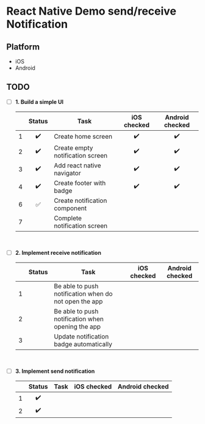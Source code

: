 # React Native Demo send/receive Notification

## Platform

- iOS
- Android

## TODO

- [ ] **1. Build a simple UI**

  |     |       Status       | Task                             |    iOS checked     |  Android checked   |
  | :-: | :----------------: | -------------------------------- | :----------------: | :----------------: |
  |  1  | :heavy_check_mark: | Create home screen               | :heavy_check_mark: | :heavy_check_mark: |
  |  2  | :heavy_check_mark: | Create empty notification screen | :heavy_check_mark: | :heavy_check_mark: |
  |  3  | :heavy_check_mark: | Add react native navigator       | :heavy_check_mark: | :heavy_check_mark: |
  |  4  | :heavy_check_mark: | Create footer with badge         | :heavy_check_mark: | :heavy_check_mark: |
  |  6  | :white_check_mark: | Create notification component    |                    |                    |
  |  7  |                    | Complete notification screen     |                    |                    |

<br>

- [ ] **2. Implement receive notification**

  |     | Status | Task                                                  | iOS checked | Android checked |
  | :-: | :----: | ----------------------------------------------------- | :---------: | :-------------: |
  |  1  |        | Be able to push notification when do not open the app |             |                 |
  |  2  |        | Be able to push notification when opening the app     |             |                 |
  |  3  |        | Update notification badge automatically               |             |                 |

<br>

- [ ] **3. Implement send notification**

  |     |       Status       | Task | iOS checked | Android checked |
  | :-: | :----------------: | ---- | :---------: | :-------------: |
  |  1  | :heavy_check_mark: |      |             |                 |
  |  2  | :heavy_check_mark: |      |             |                 |
